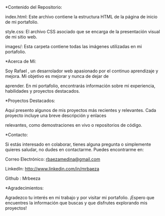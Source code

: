 *Contenido del Repositorio:

index.html: Este archivo contiene la estructura HTML de la página de inicio de mi portafolio.

style.css: El archivo CSS asociado que se encarga de la presentación visual de mi sitio web.

images/: Esta carpeta contiene todas las imágenes utilizadas en mi portafolio.

*Acerca de Mí:

Soy Rafael , un desarrolador web apasionado por el continuo aprendizaje y mejora. Mi objetivo es mejorar y nunca de dejar de 

aprender. En mi portafolio, encontrarás información sobre mi experiencia, habilidades y proyectos destacados.



*Proyectos Destacados:

Aquí presento algunos de mis proyectos más recientes y relevantes. Cada proyecto incluye una breve descripción y enlaces 

relevantes, como demostraciones en vivo o repositorios de código.



*Contacto:

Si estás interesado en colaborar, tienes alguna pregunta o simplemente quieres saludar, no dudes en contactarme. Puedes encontrarme en:

Correo Electrónico: rbaezamedina@gmail.com


LinkedIn: http://www.linkedin.com/in/mrbaeza



Github : Mrbeeza 



*Agradecimientos:


Agradezco tu interés en mi trabajo y por visitar mi portafolio. ¡Espero que encuentres la información que buscas y que disfrutes explorando mis proyectos!

